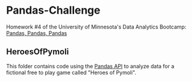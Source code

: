 # Pandas-Challenge
Homework #4 of the University of Minnesota's Data Analytics Bootcamp: [Pandas, Pandas, Pandas](https://umn.bootcampcontent.com/University-of-Minnesota-Boot-Camp/uofm-stp-data-pt-06-2020-u-c/tree/master/02-Homework/04-Pandas/Instructions)

## HeroesOfPymoli
This folder contains code using the [Pandas API](https://pandas.pydata.org/docs/) to analyze data for a fictional free to play game called "Heroes of Pymoli".
